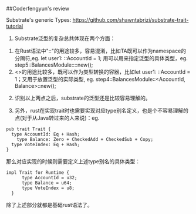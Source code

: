 ##Coderfengyun's review

Substrate's generic Types: https://github.com/shawntabrizi/substrate-trait-tutorial
1. Substrate泛型的复杂总共体现在两个方面：
1) 在Rust语法中"::"的用途较多，容易混淆，比如TA既可以作为namespace的分隔符,eg. let user1: <Runtime as step5::trait>::AccountId = 1; 用可以用来指定泛型的具体类型，eg. step5::BalancesModule::<Runtime>::new();
2) <>的用途比较多，既可以作为类型转换的容器，比如let user1: <Runtime as step5::trait>::AccountId = 1；又用于放置泛型的实际类型, eg.  step4::BalancesModule::<AccountId, Balance>::new();

  
2. 识别以上两点之后，substrate的泛型还是比较容易理解的。
  
3. 另外，rust在实现trait时也需要实现对应type别名定义，也是个不容易理解的点(对于从Java转过来的人来说)：eg.
  ```
  pub trait Trait {
  	type AccountId: Eq + Hash;
	  type Balance: Zero + CheckedAdd + CheckedSub + Copy;
  	type VoteIndex: Eq + Hash;
  }
  ```
  那么对应实现的时候则需要定义上述type别名的具体类型：
  ```
  impl Trait for Runtime {
		type AccountId = u32;
		type Balance = u64;
		type VoteIndex = u8;
	}
  ```
除了上述部分就都是基础rust语法了。
	
